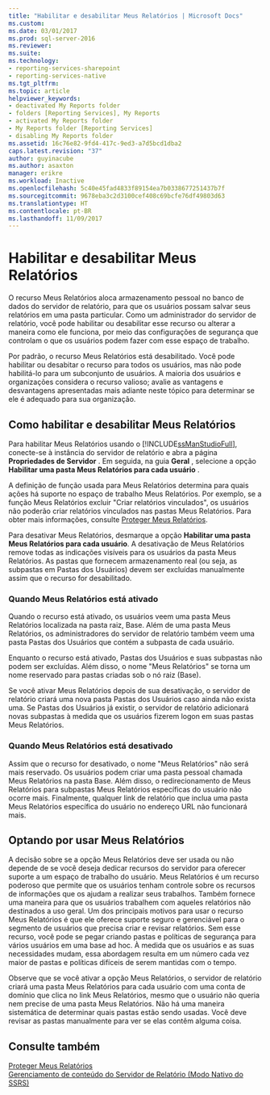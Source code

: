 ```yaml
---
title: "Habilitar e desabilitar Meus Relatórios | Microsoft Docs"
ms.custom: 
ms.date: 03/01/2017
ms.prod: sql-server-2016
ms.reviewer: 
ms.suite: 
ms.technology:
- reporting-services-sharepoint
- reporting-services-native
ms.tgt_pltfrm: 
ms.topic: article
helpviewer_keywords:
- deactivated My Reports folder
- folders [Reporting Services], My Reports
- activated My Reports folder
- My Reports folder [Reporting Services]
- disabling My Reports folder
ms.assetid: 16c76e82-9fd4-417c-9ed3-a7d5bcd1dba2
caps.latest.revision: "37"
author: guyinacube
ms.author: asaxton
manager: erikre
ms.workload: Inactive
ms.openlocfilehash: 5c40e45fad4833f89154ea7b0338677251437b7f
ms.sourcegitcommit: 9678eba3c2d3100cef408c69bcfe76df49803d63
ms.translationtype: HT
ms.contentlocale: pt-BR
ms.lasthandoff: 11/09/2017
---
```

# <a name="enable-and-disable-my-reports"></a>Habilitar e desabilitar Meus Relatórios
  O recurso Meus Relatórios aloca armazenamento pessoal no banco de dados do servidor de relatório, para que os usuários possam salvar seus relatórios em uma pasta particular. Como um administrador do servidor de relatório, você pode habilitar ou desabilitar esse recurso ou alterar a maneira como ele funciona, por meio das configurações de segurança que controlam o que os usuários podem fazer com esse espaço de trabalho.  
  
 Por padrão, o recurso Meus Relatórios está desabilitado. Você pode habilitar ou desabitar o recurso para todos os usuários, mas não pode habilitá-lo para um subconjunto de usuários. A maioria dos usuários e organizações considera o recurso valioso; avalie as vantagens e desvantagens apresentadas mais adiante neste tópico para determinar se ele é adequado para sua organização.  
  
## <a name="how-to-enable-and-disable-my-reports"></a>Como habilitar e desabilitar Meus Relatórios  
 Para habilitar Meus Relatórios usando o [!INCLUDE[ssManStudioFull](../../includes/ssmanstudiofull-md.md)], conecte-se à instância do servidor de relatório e abra a página **Propriedades de Servidor** . Em seguida, na guia **Geral** , selecione a opção **Habilitar uma pasta Meus Relatórios para cada usuário** .  
  
 A definição de função usada para Meus Relatórios determina para quais ações há suporte no espaço de trabalho Meus Relatórios. Por exemplo, se a função Meus Relatórios excluir "Criar relatórios vinculados", os usuários não poderão criar relatórios vinculados nas pastas Meus Relatórios. Para obter mais informações, consulte [Proteger Meus Relatórios](../../reporting-services/security/secure-my-reports.md).  
  
 Para desativar Meus Relatórios, desmarque a opção **Habilitar uma pasta Meus Relatórios para cada usuário**. A desativação de Meus Relatórios remove todas as indicações visíveis para os usuários da pasta Meus Relatórios. As pastas que fornecem armazenamento real (ou seja, as subpastas em Pastas dos Usuários) devem ser excluídas manualmente assim que o recurso for desabilitado.  
  
### <a name="when-my-reports-is-activated"></a>Quando Meus Relatórios está ativado  
 Quando o recurso está ativado, os usuários veem uma pasta Meus Relatórios localizada na pasta raiz, Base. Além de uma pasta Meus Relatórios, os administradores do servidor de relatório também veem uma pasta Pastas dos Usuários que contém a subpasta de cada usuário.  
  
 Enquanto o recurso está ativado, Pastas dos Usuários e suas subpastas não podem ser excluídas. Além disso, o nome "Meus Relatórios" se torna um nome reservado para pastas criadas sob o nó raiz (Base).  
  
 Se você ativar Meus Relatórios depois de sua desativação, o servidor de relatório criará uma nova pasta Pastas dos Usuários caso ainda não exista uma. Se Pastas dos Usuários já existir, o servidor de relatório adicionará novas subpastas à medida que os usuários fizerem logon em suas pastas Meus Relatórios.  
  
### <a name="when-my-reports-is-deactivated"></a>Quando Meus Relatórios está desativado  
 Assim que o recurso for desativado, o nome "Meus Relatórios" não será mais reservado. Os usuários podem criar uma pasta pessoal chamada Meus Relatórios na pasta Base. Além disso, o redirecionamento de Meus Relatórios para subpastas Meus Relatórios específicas do usuário não ocorre mais. Finalmente, qualquer link de relatório que inclua uma pasta Meus Relatórios específica do usuário no endereço URL não funcionará mais.  
  
## <a name="choosing-to-use-my-reports"></a>Optando por usar Meus Relatórios  
 A decisão sobre se a opção Meus Relatórios deve ser usada ou não depende de se você deseja dedicar recursos do servidor para oferecer suporte a um espaço de trabalho do usuário. Meus Relatórios é um recurso poderoso que permite que os usuários tenham controle sobre os recursos de informações que os ajudam a realizar seus trabalhos. Também fornece uma maneira para que os usuários trabalhem com aqueles relatórios não destinados a uso geral. Um dos principais motivos para usar o recurso Meus Relatórios é que ele oferece suporte seguro e gerenciável para o segmento de usuários que precisa criar e revisar relatórios. Sem esse recurso, você pode se pegar criando pastas e políticas de segurança para vários usuários em uma base ad hoc. À medida que os usuários e as suas necessidades mudam, essa abordagem resulta em um número cada vez maior de pastas e políticas difíceis de serem mantidas com o tempo.  
  
 Observe que se você ativar a opção Meus Relatórios, o servidor de relatório criará uma pasta Meus Relatórios para cada usuário com uma conta de domínio que clica no link Meus Relatórios, mesmo que o usuário não queria nem precise de uma pasta Meus Relatórios. Não há uma maneira sistemática de determinar quais pastas estão sendo usadas. Você deve revisar as pastas manualmente para ver se elas contêm alguma coisa.  
  
## <a name="see-also"></a>Consulte também  
 [Proteger Meus Relatórios](../../reporting-services/security/secure-my-reports.md)   
 [Gerenciamento de conteúdo do Servidor de Relatório &#40;Modo Nativo do SSRS&#41;](../../reporting-services/report-server/report-server-content-management-ssrs-native-mode.md)  
  
  
